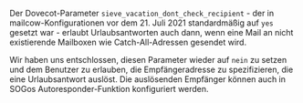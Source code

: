 Der Dovecot-Parameter `sieve_vacation_dont_check_recipient` - der in mailcow-Konfigurationen vor dem 21. Juli 2021 standardmäßig auf `yes` gesetzt war - erlaubt Urlaubsantworten auch dann, wenn eine Mail an nicht existierende Mailboxen wie Catch-All-Adressen gesendet wird.

Wir haben uns entschlossen, diesen Parameter wieder auf `nein` zu setzen und dem Benutzer zu erlauben, die Empfängeradresse zu spezifizieren, die eine Urlaubsantwort auslöst. Die auslösenden Empfänger können auch in SOGos Autoresponder-Funktion konfiguriert werden.
